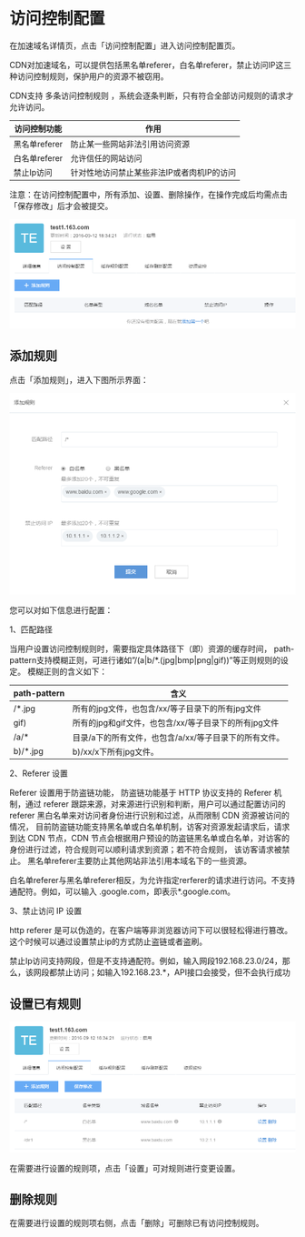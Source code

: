 # 访问控制配置

在加速域名详情页，点击「访问控制配置」进入访问控制配置页。

CDN对加速域名，可以提供包括黑名单referer，白名单referer，禁止访问IP这三种访问控制规则，保护用户的资源不被窃用。

CDN支持 多条访问控制规则 ，系统会逐条判断，只有符合全部访问规则的请求才允许访问。


|访问控制功能	  |                         **作用**                         |
|-----------------|----------------------------------------------------------|
|黑名单referer    |防止某一些网站非法引用访问资源	                         |
|白名单referer    |允许信任的网站访问	                                     |        
|禁止Ip访问       |针对性地访问禁止某些非法IP或者肉机IP的访问	             |

  
注意：在访问控制配置中，所有添加、设置、删除操作，在操作完成后均需点击「保存修改」后才会被提交。

![](../image/CDN-访问控制配置-访问控制页.png)

## 添加规则

点击「添加规则」，进入下图所示界面：

![](../image/CDN-访问控制配置-添加访问控制规则.png)

您可以对如下信息进行配置：

1、匹配路径

当用户设置访问控制规则时，需要指定具体路径下（即<path-pattren>）资源的缓存时间， path-pattern支持模糊正则，可进行诸如”/(a|b/*.(jpg|bmp|png|gif))”等正则规则的设定。 模糊正则的含义如下：


|path-pattern	  |                         **含义**                         |
|-----------------|----------------------------------------------------------|
| /*.jpg          |所有的jpg文件，也包含/xx/等子目录下的所有jpg文件	         |
| gif)            |所有的jpg和gif文件，也包含/xx/等子目录下的所有jpg文件	 |        
| /a/*            |目录/a下的所有文件，也包含/a/xx/等子目录下的所有文件。	 |
| b)/*.jpg	      |b)/xx/x下所有jpg文件。	                                 | 

2、Referer 设置

Referer 设置用于防盗链功能， 防盗链功能基于 HTTP 协议支持的 Referer 机制，通过 referer 跟踪来源，对来源进行识别和判断，用户可以通过配置访问的 referer 黑白名单来对访问者身份进行识别和过滤，从而限制 CDN 资源被访问的情况， 目前防盗链功能支持黑名单或白名单机制，访客对资源发起请求后，请求到达 CDN 节点，CDN 节点会根据用户预设的防盗链黑名单或白名单，对访客的身份进行过滤，符合规则可以顺利请求到资源；若不符合规则， 该访客请求被禁止。 黑名单referer主要防止其他网站非法引用本域名下的一些资源。

白名单referer与黑名单referer相反，为允许指定rerferer的请求进行访问。<referer>不支持通配符。例如，可以输入 .google.com，即表示*.google.com。

3、禁止访问 IP 设置

http referer 是可以伪造的，在客户端等非浏览器访问下可以很轻松得进行篡改。这个时候可以通过设置禁止ip的方式防止盗链或者盗刷。

禁止Ip访问支持网段，但是不支持通配符。例如，输入网段192.168.23.0/24，那么，该网段都禁止访问；如输入192.168.23.*，API接口会接受，但不会执行成功

## 设置已有规则

![](../image/CDN-访问控制配置-访问控制规则列表.png)

在需要进行设置的规则项，点击「设置」可对规则进行变更设置。
## 删除规则

在需要进行设置的规则项右侧，点击「删除」可删除已有访问控制规则。

